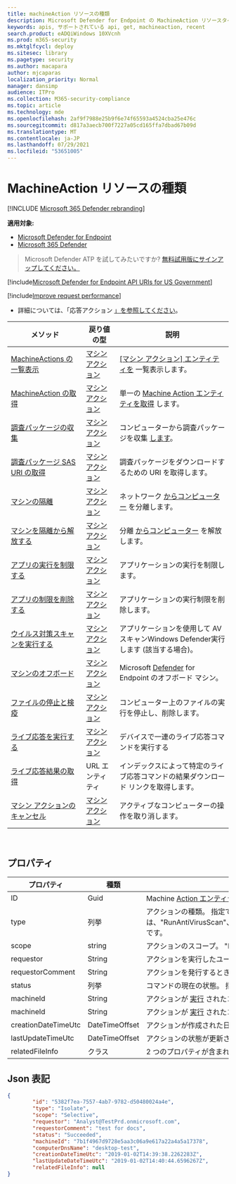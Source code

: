```yaml
---
title: machineAction リソースの種類
description: Microsoft Defender for Endpoint の MachineAction リソースタイプのメソッドとプロパティについて説明します。
keywords: apis, サポートされている api, get, machineaction, recent
search.product: eADQiWindows 10XVcnh
ms.prod: m365-security
ms.mktglfcycl: deploy
ms.sitesec: library
ms.pagetype: security
ms.author: macapara
author: mjcaparas
localization_priority: Normal
manager: dansimp
audience: ITPro
ms.collection: M365-security-compliance
ms.topic: article
ms.technology: mde
ms.openlocfilehash: 2af9f7988e25b9f6e74f65593a4524cba25e476c
ms.sourcegitcommit: d817a3aecb700f7227a05cd165ffa7dbad67b09d
ms.translationtype: MT
ms.contentlocale: ja-JP
ms.lasthandoff: 07/29/2021
ms.locfileid: "53651005"
---
```

# <a name="machineaction-resource-type"></a>MachineAction リソースの種類

[!INCLUDE [Microsoft 365 Defender rebranding](../../includes/microsoft-defender.md)]

**適用対象:**
- [Microsoft Defender for Endpoint](https://go.microsoft.com/fwlink/p/?linkid=2154037)
- [Microsoft 365 Defender](https://go.microsoft.com/fwlink/?linkid=2118804)

> Microsoft Defender ATP を試してみたいですか? [無料試用版にサインアップしてください。](https://signup.microsoft.com/create-account/signup?products=7f379fee-c4f9-4278-b0a1-e4c8c2fcdf7e&ru=https://aka.ms/MDEp2OpenTrial?ocid=docs-wdatp-exposedapis-abovefoldlink)


[!include[Microsoft Defender for Endpoint API URIs for US Government](../../includes/microsoft-defender-api-usgov.md)]

[!include[Improve request performance](../../includes/improve-request-performance.md)]


- 詳細については、「応答アクション [」を参照してください](respond-machine-alerts.md)。

|メソッド|戻り値の型|説明|
|---|---|---|
|[MachineActions の一覧表示](get-machineactions-collection.md)|[マシン アクション](machineaction.md)|[ [マシン アクション] エンティティを](machineaction.md) 一覧表示します。|
|[MachineAction の取得](get-machineaction-object.md)|[マシン アクション](machineaction.md)|単一の [Machine Action エンティティを取得](machineaction.md) します。|
|[調査パッケージの収集](collect-investigation-package.md)|[マシン アクション](machineaction.md)|コンピューターから調査パッケージを収集 [します](machine.md)。|
|[調査パッケージ SAS URI の取得](get-package-sas-uri.md)|[マシン アクション](machineaction.md)|調査パッケージをダウンロードするための URI を取得します。|
|[マシンの隔離](isolate-machine.md)|[マシン アクション](machineaction.md)|ネットワーク [からコンピューター](machine.md) を分離します。|
|[マシンを隔離から解放する](unisolate-machine.md)|[マシン アクション](machineaction.md)|分離 [からコンピューター](machine.md) を解放します。|
|[アプリの実行を制限する](restrict-code-execution.md)|[マシン アクション](machineaction.md)|アプリケーションの実行を制限します。|
|[アプリの制限を削除する](unrestrict-code-execution.md)|[マシン アクション](machineaction.md)|アプリケーションの実行制限を削除します。|
|[ウイルス対策スキャンを実行する](run-av-scan.md)|[マシン アクション](machineaction.md)|アプリケーションを使用して AV スキャンWindows Defender実行します (該当する場合)。|
|[マシンのオフボード](offboard-machine-api.md)|[マシン アクション](machineaction.md)|Microsoft [Defender](machine.md) for Endpoint のオフボード マシン。|
|[ファイルの停止と検疫](stop-and-quarantine-file.md)|[マシン アクション](machineaction.md)|コンピューター上のファイルの実行を停止し、削除します。|
|[ライブ応答を実行する](run-live-response.md)|[マシン アクション](machineaction.md)|デバイスで一連のライブ応答コマンドを実行する|
|[ライブ応答結果の取得](get-live-response-result.md)|URL エンティティ|インデックスによって特定のライブ応答コマンドの結果ダウンロード リンクを取得します。|
|[マシン アクションのキャンセル](cancel-machine-action.md)|[マシン アクション](machineaction.md)|アクティブなコンピューターの操作を取り消します。|

<br>

## <a name="properties"></a>プロパティ

|プロパティ|種類|説明|
|---|---|---|
|ID|Guid|Machine [Action エンティティの](machineaction.md) ID。|
|type|列挙|アクションの種類。 指定できる値は、"RunAntiVirusScan"、"Offboard"、"CollectInvestigationPackage"、"Isolate"、"Unisolate"、"StopAndQuarantineFile"、"RestrictCodeExecution"、"UnrestrictCodeExecution" です。|
|scope|string|アクションのスコープ。 "Full" または "Selective" for Isolation, "Quick" or "Full" for Anti-Virus scan.|
|requestor|String|アクションを実行したユーザーの ID。|
|requestorComment|String|アクションを発行するときに書き込まれたコメント。|
|status|列挙|コマンドの現在の状態。 指定できる値は、"Pending"、"InProgress"、"Succeeded"、"Failed"、"TimeOut"、"Canceled" です。|
|machineId|String|アクションが [実行](machine.md) されたコンピューターの ID。|
|machineId|String|アクションが [実行](machine.md) されたコンピューターの名前。|
|creationDateTimeUtc|DateTimeOffset|アクションが作成された日時。|
|lastUpdateTimeUtc|DateTimeOffset|アクションの状態が更新された最後の日付と時刻。|
|relatedFileInfo|クラス|2 つのプロパティが含まれる。 string 、 Enum と指定できる値 `fileIdentifier` : `fileIdentifierType` "Sha1"、"Sha256" および "Md5" 。|

## <a name="json-representation"></a>Json 表記

```json
{
        "id": "5382f7ea-7557-4ab7-9782-d50480024a4e",
        "type": "Isolate",
        "scope": "Selective",
        "requestor": "Analyst@TestPrd.onmicrosoft.com",
        "requestorComment": "test for docs",
        "status": "Succeeded",
        "machineId": "7b1f4967d9728e5aa3c06a9e617a22a4a5a17378",
        "computerDnsName": "desktop-test",
        "creationDateTimeUtc": "2019-01-02T14:39:38.2262283Z",
        "lastUpdateDateTimeUtc": "2019-01-02T14:40:44.6596267Z",
        "relatedFileInfo": null
}
```
